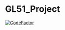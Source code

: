 # GL51_Project
[![CodeFactor](https://www.codefactor.io/repository/github/dbissari/gl51_project/badge)](https://www.codefactor.io/repository/github/dbissari/gl51_project)
